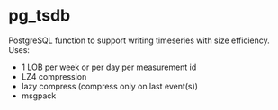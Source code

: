 # pg_tsdb

PostgreSQL function to support writing timeseries with size efficiency.
Uses:
* 1 LOB per week or per day per measurement id
* LZ4 compression
* lazy compress (compress only on last event(s))
* msgpack
